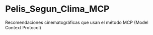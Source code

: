 # Pelis_Segun_Clima_MCP
Recomendaciones cinematográficas que usan el método MCP (Model Context Protocol)
